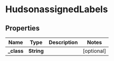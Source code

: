 
# HudsonassignedLabels

## Properties
Name | Type | Description | Notes
------------ | ------------- | ------------- | -------------
**_class** | **String** |  |  [optional]



